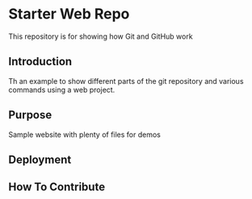 # Starter Web Repo

This repository is for showing how Git and GitHub work

## Introduction
Th an example to show different parts of the git repository and various commands using a web project.

## Purpose

Sample website with plenty of files for demos

## Deployment

## How To Contribute